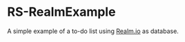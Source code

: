 RS-RealmExample
=============================

A simple example of a to-do list using [Realm.io](https://realm.io) as database.
